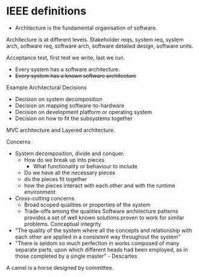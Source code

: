 # IEEE definitions
- Architecture is the fundamental organisation of software.

Architecture is at different levels.
Stakeholder reqs, system req, system arch, software req, software arch, software detailed design, software units.


Acceptance test, first test we write, last we run.

- Every system has a software architecture.
- ~~Every system has a known software architecture~~

Example Architectural Decisions
- Decision on system decomposition
- Decision on mapping software-to-hardware
- Decision on development platform or operating system
- Decision on how to fit the subsystems together

MVC architecture and Layered architecture.

Concerns
- System decomposition, divide and conquer.
	- How do we break up into pieces
		- What functionality or behaviour to include
	- Do we have all the necessary pieces
	- do the pieces fit together
	- how the pieces interact with each other and with the runtime environment
- Cross-cutting concerns
	- Broad scoped qualities or properties of the system
	- Trade-offs among the qualities
Software architecture patterns provides a set of well known solutions proven to work for similar problems.
Conceptual integrity
- "The quality of the system where all the concepts and relationship with each other are applied in a consistent way throughout the system"
- "There is seldom so much perfection in works composed of many separate parts, upon which different heads had been employed, as in those completed by a single master" - Descartes

A camel is a horse designed by committee.
